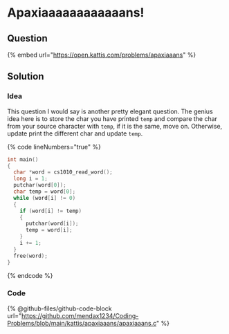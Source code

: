 # Apaxiaaaaaaaaaaaans!

## Question

{% embed url="https://open.kattis.com/problems/apaxiaaans" %}

## Solution

### Idea

This question I would say is another pretty elegant question. The genius idea here is to store the char you have printed `temp` and compare the char from your source character with `temp`, if it is the same, move on. Otherwise, update print the different char and update `temp`.

{% code lineNumbers="true" %}
```c
int main()
{
  char *word = cs1010_read_word();
  long i = 1;
  putchar(word[0]);
  char temp = word[0];
  while (word[i] != 0)
  {
    if (word[i] != temp)
    {
      putchar(word[i]);
      temp = word[i];
    }
    i += 1;
  }
  free(word);
}

```
{% endcode %}

### Code

{% @github-files/github-code-block url="https://github.com/mendax1234/Coding-Problems/blob/main/kattis/apaxiaaans/apaxiaaans.c" %}
